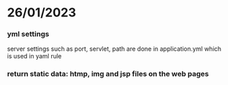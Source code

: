# 26/01/2023

### yml settings

server settings such as port, servlet, path are done in application.yml which is used in yaml rule

### return static data: htmp, img and jsp files on the web pages
